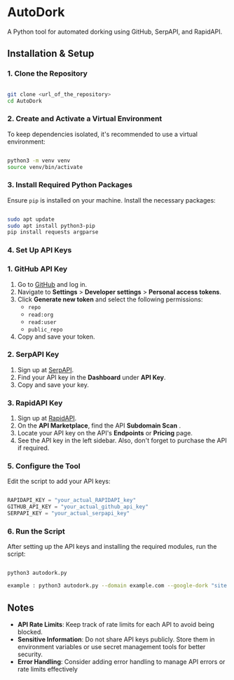 # AutoDork

A Python tool for automated dorking using GitHub, SerpAPI, and RapidAPI.

## Installation & Setup

### 1. **Clone the Repository**

```bash

git clone <url_of_the_repository>
cd AutoDork

```

### 2. **Create and Activate a Virtual Environment**

To keep dependencies isolated, it's recommended to use a virtual environment:

```bash

python3 -m venv venv
source venv/bin/activate

```

### 3. **Install Required Python Packages**

Ensure `pip` is installed on your machine. Install the necessary packages:

```bash

sudo apt update
sudo apt install python3-pip
pip install requests argparse

```

### 4. **Set Up API Keys**

### 1. **GitHub API Key**

1. Go to [GitHub](https://github.com/) and log in.
2. Navigate to **Settings** > **Developer settings** > **Personal access tokens**.
3. Click **Generate new token** and select the following permissions:
    - `repo`
    - `read:org`
    - `read:user`
    - `public_repo`
4. Copy and save your token.

### 2. **SerpAPI Key**

1. Sign up at [SerpAPI](https://serpapi.com/).
2. Find your API key in the **Dashboard** under **API Key**.
3. Copy and save your key.

### 3. **RapidAPI Key**

1. Sign up at [RapidAPI](https://rapidapi.com/).
2. On the **API Marketplace**, find the API **Subdomain Scan** .
3. Locate your API key on the API's **Endpoints** or **Pricing** page.
4. See the API key in the left sidebar. Also, don't forget to purchase the API if required. 

### 5. **Configure the Tool**

Edit the script to add your API keys:

```python

RAPIDAPI_KEY = "your_actual_RAPIDAPI_key"  
GITHUB_API_KEY = "your_actual_github_api_key"
SERPAPI_KEY = "your_actual_serpapi_key"

```

### 6. **Run the Script**

After setting up the API keys and installing the required modules, run the script:

```bash

python3 autodork.py

example : python3 autodork.py --domain example.com --google-dork "site:example.com inurl:admin" --github-dork "password filename:.env"

```

## Notes

- **API Rate Limits**: Keep track of rate limits for each API to avoid being blocked.
- **Sensitive Information**: Do not share API keys publicly. Store them in environment variables or use secret management tools for better security.
- **Error Handling**: Consider adding error handling to manage API errors or rate limits effectively

